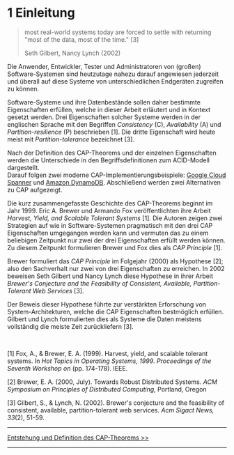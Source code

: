 # 1 Einleitung

> most real-world systems today are forced to settle with returning "most of the data, most of the time." [3]
>
> Seth Gilbert, Nancy Lynch (2002)

Die Anwender, Entwickler, Tester und Administratoren von (großen) Software-Systemen
sind heutzutage nahezu darauf angewiesen jederzeit und überall auf diese Systeme
von unterschiedlichen Endgeräten zugreifen zu können.

Software-Systeme und ihre Datenbestände sollen daher bestimmte Eigenschaften erfüllen,
welche in dieser Arbeit erläutert und in Kontext gesetzt werden.
Drei Eigenschaften solcher Systeme werden in der englischen Sprache mit den
Begriffen *Consistency* (C), *Availability* (A) und *Partition-resilience* (P)
beschrieben [1]. Die dritte Eigenschaft wird heute meist
mit *Partition-tolerance* bezeichnet [3].  

Nach der Definition des CAP-Theorems und der einzelnen Eigenschaften werden
die Unterschiede in den Begriffsdefinitionen zum ACID-Modell dargestellt.  
Darauf folgen zwei moderne CAP-Implementierungsbeispiele:
[Google Cloud Spanner](https://cloud.google.com/spanner/ "Google Cloud Spanner")
und [Amazon DynamoDB](https://aws.amazon.com/dynamodb/ "Amazon DynamoDB").
Abschließend werden zwei Alternativen zu CAP aufgezeigt.

Die kurz zusammengefasste Geschichte des CAP-Theorems beginnt
im Jahr 1999. Eric A. Brewer und Armando Fox veröffentlichten ihre Arbeit
*Harvest, Yield, and Scalable Tolerant Systems* [1]. Die Autoren zeigen zwei
Strategien auf wie in Software-Systemen pragmatisch mit den drei CAP Eigenschaften
umgegangen werden kann und vermuten das zu einem beliebigen Zeitpunkt nur
zwei der drei Eigenschaften erfüllt werden können. Zu
diesem Zeitpunkt formulieren Brewer und Fox dies als *CAP Principle* [1].

Brewer formuliert das *CAP Principle* im Folgejahr (2000) als Hypothese [2]; also
den Sachverhalt nur zwei von drei Eigenschaften zu erreichen. In 2002 beweisen
Seth Gilbert und Nancy Lynch diese Hypothese in ihrer Arbeit
*Brewer's Conjecture and the Feasibility of Consistent, Available,
Partition-Tolerant Web Services* [3].

Der Beweis dieser Hypothese führte zur verstärkten Erforschung von
System-Architekturen, welche die CAP Eigenschaften bestmöglich erfüllen.
Gilbert und Lynch formulierten dies als Systeme die Daten meistens vollständig
die meiste Zeit zurückliefern [3].

<br />

[1] Fox, A., & Brewer, E. A. (1999). Harvest, yield, and scalable tolerant systems. In
*Hot Topics in Operating Systems, 1999*.
*Proceedings of the Seventh Workshop on* (pp. 174-178). IEEE.

[2] Brewer, E. A. (2000, July). Towards Robust Distributed Systems.
*ACM Symposium on Principles of Distributed Computing*, Portland, Oregon

[3] Gilbert, S., & Lynch, N. (2002). Brewer's conjecture and the feasibility of consistent, available, partition-tolerant web services. *Acm Sigact News, 33*(2), 51-59.


***

[Entstehung und Definition des CAP-Theorems >>](2_Entstehung_und_Definition_des_CAP-Theorems.md)

***
